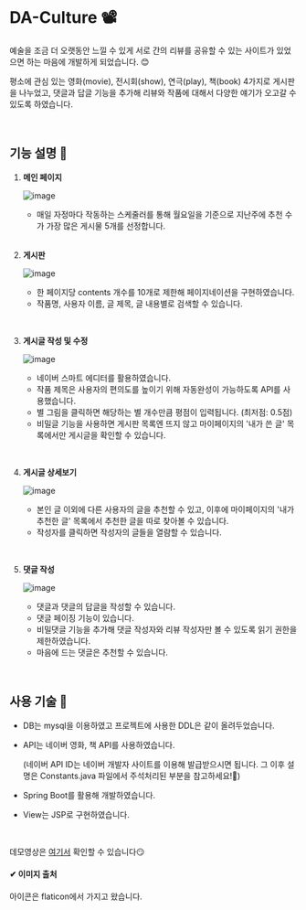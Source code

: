 # DA-Culture 📽

예술을 조금 더 오랫동안 느낄 수 있게 서로 간의 리뷰를 공유할 수 있는 사이트가 있었으면 하는 마음에 개발하게 되었습니다. 😊 

평소에 관심 있는 영화(movie), 전시회(show), 연극(play), 책(book) 4가지로 게시판을 나누었고, 댓글과 답글 기능을 추가해 리뷰와 작품에 대해서 다양한 얘기가 오고갈 수 있도록 하였습니다.

<br>

## 기능 설명 👀

1. **메인 페이지** 

   ![image](https://user-images.githubusercontent.com/62419307/93224990-b026f480-f7ac-11ea-9658-5beeca12dfbd.png)

   - 매일 자정마다 작동하는 스케줄러를 통해 월요일을 기준으로 지난주에 추천 수가 가장 많은 게시물 5개를 선정합니다. 

   <br>

2. **게시판**

   ![image](https://user-images.githubusercontent.com/62419307/93223600-32aeb480-f7ab-11ea-903d-75dda5c9af68.png)

   - 한 페이지당 contents 개수를 10개로 제한해 페이지네이션을 구현하였습니다.
   - 작품명, 사용자 이름, 글 제목, 글 내용별로 검색할 수 있습니다.

<br>

3. **게시글 작성 및 수정**

   ![image](https://user-images.githubusercontent.com/62419307/93222707-2fff8f80-f7aa-11ea-8044-7e2cd9b94849.png)

   - 네이버 스마트 에디터를 활용하였습니다.
   - 작품 제목은 사용자의 편의도를 높이기 위해 자동완성이 가능하도록 API를 사용했습니다.
   - 별 그림을 클릭하면 해당하는 별 개수만큼 평점이 입력됩니다. (최저점: 0.5점)
   - 비밀글 기능을 사용하면 게시판 목록엔 뜨지 않고 마이페이지의 '내가 쓴 글' 목록에서만 게시글을 확인할 수 있습니다. 

<br>

4. **게시글 상세보기**

   ![image](https://user-images.githubusercontent.com/62419307/93223962-93d68800-f7ab-11ea-9bdf-3bf98aaafb59.png)

   - 본인 글 이외에 다른 사용자의 글을 추천할 수 있고, 이후에 마이페이지의 '내가 추천한 글' 목록에서 추천한 글을 따로 찾아볼 수 있습니다.
   - 작성자를 클릭하면 작성자의 글들을 열람할 수 있습니다.

<br>

5. **댓글 작성**

   ![image](https://user-images.githubusercontent.com/62419307/93224179-cd0ef800-f7ab-11ea-9210-674c933972a1.png)

   - 댓글과 댓글의 답글을 작성할 수 있습니다.
   - 댓글 페이징 기능이 있습니다.
   - 비밀댓글 기능을 추가해 댓글 작성자와 리뷰 작성자만 볼 수 있도록 읽기 권한을 제한하였습니다.
   - 마음에 드는 댓글은 추천할 수 있습니다.

<br>

## 사용 기술 🌈

- DB는 mysql을 이용하였고 프로젝트에 사용한 DDL은 같이 올려두었습니다.

- API는 네이버 영화, 책 API를 사용하였습니다.

  (네이버 API ID는 네이버 개발자 사이트를 이용해 발급받으시면 됩니다. 그 이후 설명은 Constants.java 파일에서 주석처리된  부분을 참고하세요!👻)

- Spring Boot를 활용해 개발하였습니다.

- View는 JSP로 구현하였습니다.

<br>

데모영상은 [여기서](https://drive.google.com/file/d/12Y5uzwklXMzIP0T5jCLIg7-1lNMutddu/view?usp=sharing) 확인할 수 있습니다😏

#### ✔ 이미지 출처 

아이콘은 flaticon에서 가지고 왔습니다.

